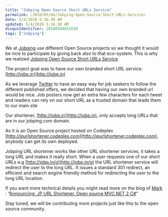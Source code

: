 ```yaml
---
title: "Jobping Open Source Short URLs Service"
permalink: /2010/05/04/Jobping-Open-Source-Short-URLs-Service/
date: 5/4/2010 5:16:30 AM
updated: 5/4/2010 5:16:30 AM
disqusIdentifier: 20100504051630
tags: ["Jobping"]
---
```

We at [Jobping](http://www.jobping.com/ "Jobping") use different Open Source projects so we thought it would be nice to participate by giving back also to that eco-system. This is why we realized [Jobping Open Source Short URLs Service](http://blog.jobping.com/2010/05/jobping-open-source-short-urls-service.html) 

The project goal was to have our own branded short URL service: [http://jobp.in](http://jobp.in)      
<!-- more -->
As we leverage [Twitter](http://twitter.com/jobping) to have an easy way for job seekers to follow the different published offers, we decided that having our own branded url would be nice. Job posters now get an extra few characters for each tweet and readers can rely on our short URL as a trusted domain that leads them to our main site

Our shortener, [http://jobp.in](http://jobp.in), only accepts long URLs that are in our jobping.com domain.

As it is an Open Source project hosted on Codeplex [http://jpurlshortener.codeplex.com](http://jpurlshortener.codeplex.com), anybody can get its own deployed.

Jobping URL shortener works like other URL shortener services, it takes a long URL and makes it really short. When a user requests one of our short URLs e.g [http://jobp.in/g](http://jobp.in/g) the URL shortener service will redirect the user to the long URL. It issues a standard 301 redirect, an efficient and search engine friendly method for redirecting the user to the long URL location.

If you want more technical details you might read more on the blog of [Mark]( http://markkemper1.blogspot.com/) : “[Announcing: JP URL Shortener. Open source MVC.NET 2 C#](http://markkemper1.blogspot.com/2010/05/announcing-jp-url-shortener-open-source.html)”

Stay tuned, we will be contributing more projects just like this to the open source community. 
